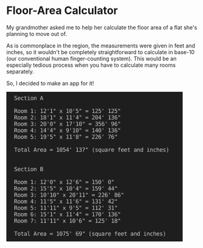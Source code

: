 # Floor-Area Calculator

My grandmother asked me to help her calculate the floor area of a flat she's planning to move out of.

As is commonplace in the region, the measurements were given in feet and inches, so it wouldn't be completely straightforward to calculate in base-10 (our conventional human finger-counting system). This would be an especially tedious process when you have to calculate many rooms separately.

So, I decided to make an app for it!

![image](./floorCalc.png)
